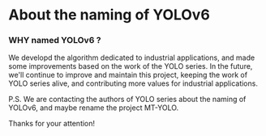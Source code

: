 # About the naming of YOLOv6

### WHY named YOLOv6 ?
We developd the algorithm dedicated to industrial applications, and made some improvements based on the work of the YOLO series. In the future, we'll continue to improve and maintain this project, keeping the work of YOLO series alive, and contributing more values for industrial applications.

P.S. We are contacting the authors of YOLO series about the naming of YOLOv6, and maybe rename the project MT-YOLO.

Thanks for your attention!




